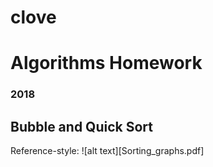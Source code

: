 # clove
# Algorithms Homework
### 2018

## Bubble and Quick Sort

Reference-style:
![alt text][Sorting_graphs.pdf]
